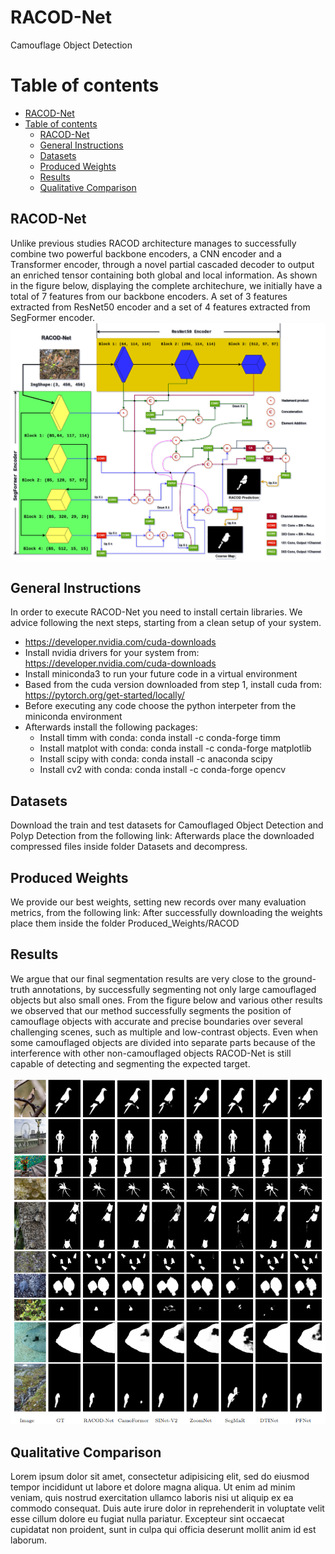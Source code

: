 # RACOD-Net
Camouflage Object Detection

# Table of contents
- [RACOD-Net](#racod-net)
- [Table of contents](#table-of-contents)
  - [RACOD-Net ](#racod-net-)
  - [General Instructions ](#general-instructions-)
  - [Datasets ](#datasets-)
  - [Produced Weights  ](#produced-weights--)
  - [Results ](#results-)
  - [Qualitative Comparison ](#qualitative-comparison-)

## RACOD-Net <a name="introduction"></a>
Unlike previous studies RACOD architecture manages to successfully combine two powerful backbone encoders, a CNN encoder and a Transformer encoder, through a novel partial cascaded decoder to output an enriched tensor containing both global and local information.
As shown in the figure below, displaying the complete architechure, we initially have a total of 7 features from our backbone encoders. A set of 3 features extracted from ResNet50 encoder and a set of 4 features extracted from SegFormer encoder.
![Test Image 4](https://github.com/mikestratakis/RACOD-Net/blob/master/ShowCase-RACOD-Net/completearch.png)

## General Instructions <a name="General Instructions"></a>
In order to execute RACOD-Net you need to install certain libraries. We advice following the next steps, starting from a clean setup of your system.
- https://developer.nvidia.com/cuda-downloads
- Install nvidia drivers for your system from: https://developer.nvidia.com/cuda-downloads
- Install miniconda3 to run your future code in a virtual environment
- Based from the cuda version downloaded from step 1, install cuda from: https://pytorch.org/get-started/locally/ 
- Before executing any code choose the python interpeter from the miniconda environment
- Afterwards install the following packages:
    - Install timm with conda: conda install -c conda-forge timm
    - Install matplot with conda: conda install -c conda-forge matplotlib
    - Install scipy with conda: conda install -c anaconda scipy
    - Install cv2 with conda: conda install -c conda-forge opencv
    
## Datasets <a name="Datasets"></a>
Download the train and test datasets for Camouflaged Object Detection and Polyp Detection from the following link:
Afterwards place the downloaded compressed files inside folder Datasets and decompress.
## Produced Weights  <a name="Produced Weights "></a>
We provide our best weights, setting new records over many evaluation metrics, from the following link:
After successfully downloading the weights place them inside the folder Produced_Weights/RACOD

## Results <a name="Results"></a>
We argue that our final segmentation results are very close to the ground-truth annotations, by successfully segmenting not only large camouflaged objects but also small ones. From the figure below and various other results we observed that our method successfully segments the position of camouflage objects with accurate and precise boundaries over several challenging scenes, such as multiple and low-contrast objects. Even when some camouflaged objects are divided into separate parts because of the interference with other non-camouflaged objects RACOD-Net is still capable of detecting and segmenting the expected target.
<p align="center">
  <img src="https://github.com/mikestratakis/RACOD-Net/blob/master/ShowCase-RACOD-Net/comparative_results.png" />
</p>

## Qualitative Comparison <a name="Qualitative Comparison"></a>
Lorem ipsum dolor sit amet, consectetur adipisicing elit, sed do eiusmod tempor incididunt ut labore et dolore magna aliqua. Ut enim ad minim veniam, quis nostrud exercitation ullamco laboris nisi ut aliquip ex ea commodo consequat. Duis aute irure dolor in reprehenderit in voluptate velit esse cillum dolore eu fugiat nulla pariatur. Excepteur sint occaecat cupidatat non proident, sunt in culpa qui officia deserunt mollit anim id est laborum. 
